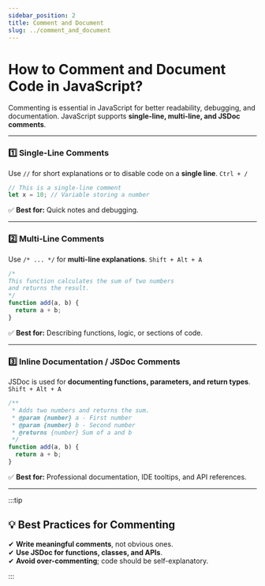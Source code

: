 ```yaml
---
sidebar_position: 2
title: Comment and Document
slug: ../comment_and_document
---
```


# How to Comment and Document Code in JavaScript?

Commenting is essential in JavaScript for better readability, debugging, and documentation. JavaScript supports **single-line, multi-line, and JSDoc comments**.

---

### 1️⃣ Single-Line Comments

Use `//` for short explanations or to disable code on a **single line**.
`Ctrl + /`

```js
// This is a single-line comment
let x = 10; // Variable storing a number
```

✅ **Best for:** Quick notes and debugging.

---

### 2️⃣ Multi-Line Comments

Use `/* ... */` for **multi-line explanations**. `Shift + Alt + A`

```js
/*
This function calculates the sum of two numbers
and returns the result.
*/
function add(a, b) {
  return a + b;
}
```

✅ **Best for:** Describing functions, logic, or sections of code.

---

### 3️⃣ Inline Documentation / JSDoc Comments

JSDoc is used for **documenting functions, parameters, and return types**. `Shift + Alt + A`

```js
/**
 * Adds two numbers and returns the sum.
 * @param {number} a - First number
 * @param {number} b - Second number
 * @returns {number} Sum of a and b
 */
function add(a, b) {
  return a + b;
}
```

✅ **Best for:** Professional documentation, IDE tooltips, and API references.

---

:::tip

## **💡 Best Practices for Commenting**

✔ **Write meaningful comments**, not obvious ones.  
✔ **Use JSDoc for functions, classes, and APIs**.  
✔ **Avoid over-commenting**; code should be self-explanatory.

:::
